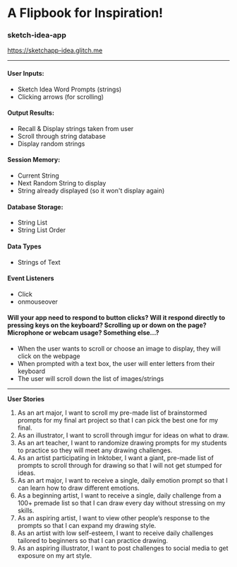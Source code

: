 # A Flipbook for Inspiration!

### sketch-idea-app

https://sketchapp-idea.glitch.me

---

#### User Inputs:
* Sketch Idea Word Prompts (strings)
* Clicking arrows (for scrolling)

#### Output Results:
* Recall & Display strings taken from user
* Scroll through string database
* Display random strings

#### Session Memory:
* Current String
* Next Random String to display
* String already displayed (so it won't display again)

#### Database Storage:
* String List
* String List Order

#### Data Types
* Strings of Text

#### Event Listeners
* Click
* onmouseover

#### Will your app need to respond to button clicks? Will it respond directly to pressing keys on the keyboard? Scrolling up or down on the page? Microphone or webcam usage? Something else...?

* When the user wants to scroll or choose an image to display, they will click on the webpage
* When prompted with a text box, the user will enter letters from their keyboard
* The user will scroll down the list of images/strings

---

**User Stories**
1. As an art major, I want to scroll my pre-made list of brainstormed prompts for my final art project so that I can pick the best one for my final.
2. As an illustrator, I want to scroll through imgur for ideas on what to draw.
3. As an art teacher, I want to randomize drawing prompts for my students to practice so they will meet any drawing challenges.
4. As an artist participating in Inktober, I want a giant, pre-made list of prompts to scroll through for drawing so that I will not get stumped for ideas.
5. As an art major, I want to receive a single, daily emotion prompt so that I can learn how to draw different emotions.
6. As a beginning artist, I want to receive a single, daily challenge from a 100+ premade list so that I can draw every day without stressing on my skills.
7. As an aspiring artist, I want to view other people’s response to the prompts so that I can expand my drawing style.
8. As an artist with low self-esteem, I want to receive daily challenges tailored to beginners so that I can practice drawing.
9. As an aspiring illustrator, I want to post challenges to social media to get exposure on my art style.
